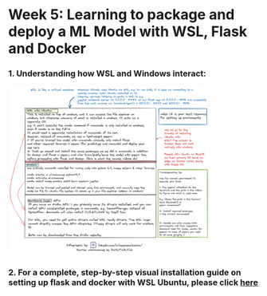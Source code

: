 # Week 5: Learning to package and deploy a ML Model with WSL, Flask and Docker

### 1. Understanding how WSL and Windows interact:

<img src = ./MLZoomcamp_WSL_x1.png width=80% height=80%>

### 2. For a complete, step-by-step visual installation guide on setting up flask and docker with WSL Ubuntu, please click [here](./Setting_up_WSL%2BDocker.md)

<!-- ### 3. For a step-by-step command line script for building and runnig a flask app and docker container, please click [here](./Create_flask_app_docker.sh) -->

